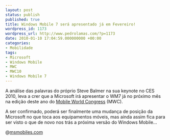 ```yaml
---
layout: post
status: publish
published: true
title: Windows Mobile 7 será apresentado já em Fevereiro!
wordpress_id: 1173
wordpress_url: http://www.pedrolamas.com/?p=1173
date: 2010-01-10 17:04:59.000000000 +00:00
categories:
- Mobilidade
tags:
- Microsoft
- Windows Mobile
- MWC
- MWC10
- Windows Mobile 7
---
```

A análise das palavras do próprio Steve Balmer na sua keynote no CES 2010, leva a crer que a Microsoft irá apresentar o WM7 já no próximo mês na edição deste ano do [Mobile World Congress](http://www.mobileworldcongress.com/) (MWC).

A ser confirmado, poderá ser finalmente uma mudança de posição da Microsoft no que toca aos equipamentos móveis, mas ainda assim fica para ser visto o que de novo nos trás a próxima versão do Windows Mobile...

@[msmobiles.com](http://msmobiles.com/news.php/8884.html)
